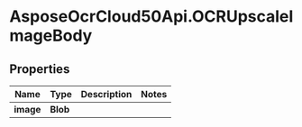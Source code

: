 # AsposeOcrCloud50Api.OCRUpscaleImageBody

## Properties

Name | Type | Description | Notes
------------ | ------------- | ------------- | -------------
**image** | **Blob** |  | 



